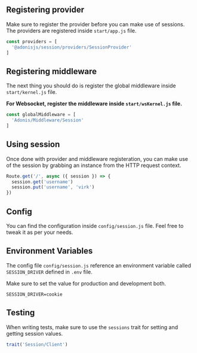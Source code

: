 ## Registering provider

Make sure to register the provider before you can make use of sessions. The providers are registered inside `start/app.js` file.

```js
const providers = [
  '@adonisjs/session/providers/SessionProvider'
]
```

## Registering middleware

The next thing you should do is register the global middleware inside `start/kernel.js` file.

**For Websocket, register the middleware inside `start/wsKernel.js` file.**

```js
const globalMiddleware = [
  'Adonis/Middleware/Session'
]
```

## Using session

Once done with provider and middleware registeration, you can make use of the session by grabbing an instance from the HTTP request context.

```js
Route.get('/', async ({ session }) => {
  session.get('username')
  session.put('username', 'virk')
})
```

## Config

You can find the configuration inside `config/session.js` file. Feel free to tweak it as per your needs.

## Environment Variables

The config file `config/session.js` reference an environment variable called `SESSION_DRIVER` defined in `.env` file. 

Make sure to set the value for production and development both.

```
SESSION_DRIVER=cookie
```


## Testing

When writing tests, make sure to use the `sessions` trait for setting and getting session values.

```js
trait('Session/Client')
```
